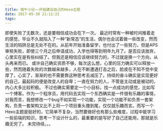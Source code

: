 ```yaml
---
title: 端午小记——开始建设自己的Hexo主题
date: 2017-05-30 21:11:21
tags:
---
```

即使失败了无数次，还是要相信成功会在下一次。
最近时常有一种被时间推着走的感觉，毕业不久就陷入了一种“新常态”的生活，偶尔也会试着做一些改变，然而生活的陷阱总是无处不在的。从前年开始准备留学，也付出了一些努力，但是APS审核失败，即使三个月之后申请成功，入学也得等到明年九月了。是否应该放弃，心里实在是有些纠结了。但我还是相信应该继续努力的，不过就是换一个方向，从头再来而已。
或许自己确实资质不够，每次这么想，心里的压力确实可以释放一些，然而随着失败的次数越来越多，人在不断遭遇打击之后，脸皮在不知不觉中变厚了，心实了，渐渐的也不需要靠这种思考去减压了。持续的奋斗确实是实现更好的自己，最起码的便是改变人的自卑；一直在努力的人，不管是主动或是被动的，内心大多比较积极。
不过也确实需要定一个小目标，找一点成功的感觉，比如写一个博客。作为一个程序员，用代码去实现一个东西确实是一件很有乐趣的事情，对我而言，我想修改一个bug不如实现一个功能，实现一个功能不如负责一套架构，负责一套架构又比不上将一个项目重头撸到尾，仅仅就乐趣而言。而写一个Hexo主题是挺好的，它简单不复杂，当然要做好也有那么些难度，过程中能学习一些前端的知识，思考一下设计什么的，最重要的是写好了自己还能用，那就是乐趣无穷了。
未完待续。。。

